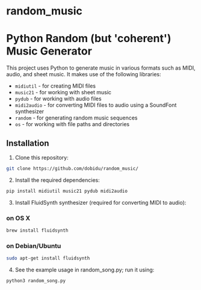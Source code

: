 # random_music 
# Python Random (but 'coherent') Music Generator

This project uses Python to generate music in various formats such as MIDI, audio, and sheet music. It makes use of the following libraries:

- `midiutil` - for creating MIDI files
- `music21` - for working with sheet music
- `pydub` - for working with audio files
- `midi2audio` - for converting MIDI files to audio using a SoundFont synthesizer
- `random` - for generating random music sequences
- `os` - for working with file paths and directories

## Installation
1. Clone this repository:
```bash
git clone https://github.com/dobidu/random_music/
```

2. Install the required dependencies:
```bash
pip install midiutil music21 pydub midi2audio
```

3. Install FluidSynth synthesizer (required for converting MIDI to audio):

### on OS X
```bash
brew install fluidsynth
```

### on Debian/Ubuntu 
```bash
sudo apt-get install fluidsynth
```

4. See the example usage in random_song.py; run it using:
```bash
python3 random_song.py
```
